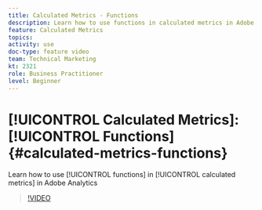 ```yaml
---
title: Calculated Metrics - Functions
description: Learn how to use functions in calculated metrics in Adobe Analytics
feature: Calculated Metrics
topics: 
activity: use
doc-type: feature video
team: Technical Marketing
kt: 2321
role: Business Practitioner
level: Beginner
---
```


# [!UICONTROL Calculated Metrics]: [!UICONTROL Functions] {#calculated-metrics-functions}

Learn how to use [!UICONTROL functions] in [!UICONTROL calculated metrics] in Adobe Analytics

>[!VIDEO](https://video.tv.adobe.com/v/25408/?quality=12)
